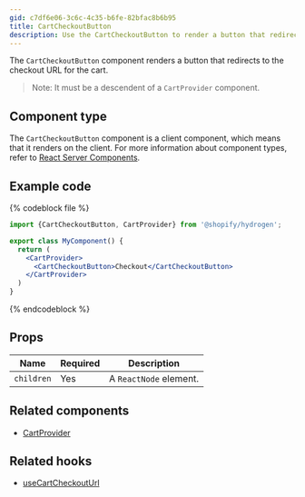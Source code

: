 ```yaml
---
gid: c7df6e06-3c6c-4c35-b6fe-82bfac8b6b95
title: CartCheckoutButton
description: Use the CartCheckoutButton to render a button that redirects to checkoutUrl for the cart.
---
```


The `CartCheckoutButton` component renders a button that redirects to the checkout URL for the cart.

> Note:
> It must be a descendent of a `CartProvider` component.

## Component type

The `CartCheckoutButton` component is a client component, which means that it renders on the client. For more information about component types, refer to [React Server Components](/api/hydrogen/framework/react-server-components).

## Example code

{% codeblock file %}

```jsx
import {CartCheckoutButton, CartProvider} from '@shopify/hydrogen';

export class MyComponent() {
  return (
    <CartProvider>
      <CartCheckoutButton>Checkout</CartCheckoutButton>
    </CartProvider>
  )
}
```

{% endcodeblock %}

## Props

| Name | Required | Description |
| ---- | -------- | ----------- |
| `children` | Yes | A `ReactNode` element. |

## Related components

- [CartProvider](/api/hydrogen/components/cart/cartprovider)

## Related hooks

- [useCartCheckoutUrl](/api/hydrogen/hooks/cart/usecartcheckouturl)
